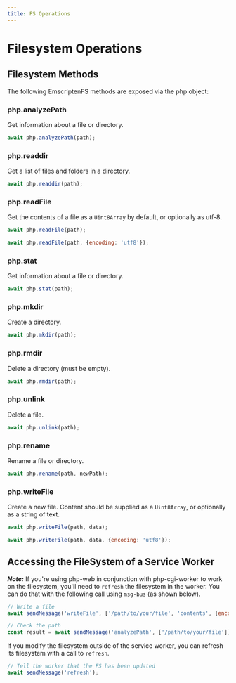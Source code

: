 ```yaml
---
title: FS Operations
---
```

# Filesystem Operations

## Filesystem Methods

The following EmscriptenFS methods are exposed via the php object:

### php.analyzePath

Get information about a file or directory.

```javascript
await php.analyzePath(path);
```

### php.readdir

Get a list of files and folders in a directory.

```javascript
await php.readdir(path);
```

### php.readFile

Get the contents of a file as a `Uint8Array` by default, or optionally as utf-8.

```javascript
await php.readFile(path);
```

```javascript
await php.readFile(path, {encoding: 'utf8'});
```

### php.stat

Get information about a file or directory.

```javascript
await php.stat(path);
```

### php.mkdir

Create a directory.

```javascript
await php.mkdir(path);
```

### php.rmdir

Delete a directory (must be empty).

```javascript
await php.rmdir(path);
```

### php.unlink

Delete a file.

```javascript
await php.unlink(path);
```

### php.rename

Rename a file or directory.

```javascript
await php.rename(path, newPath);
```

### php.writeFile

Create a new file. Content should be supplied as a `Uint8Array`, or optionally as a string of text.

```javascript
await php.writeFile(path, data);
```

```javascript
await php.writeFile(path, data, {encoding: 'utf8'});
```

## Accessing the FileSystem of a Service Worker

***Note:*** If you're using php-web in conjunction with php-cgi-worker to work on the filesystem, you'll need to `refresh` the filesystem in the worker. You can do that with the following call using `msg-bus` (as shown below).

```javascript
// Write a file
await sendMessage('writeFile', ['/path/to/your/file', 'contents', {encoding: 'utf8'}]);

// Check the path
const result = await sendMessage('analyzePath', ['/path/to/your/file']);
```

If you modify the filesystem outside of the service worker, you can refresh its filesystem with a call to `refresh`.

```javascript
// Tell the worker that the FS has been updated
await sendMessage('refresh');
```
